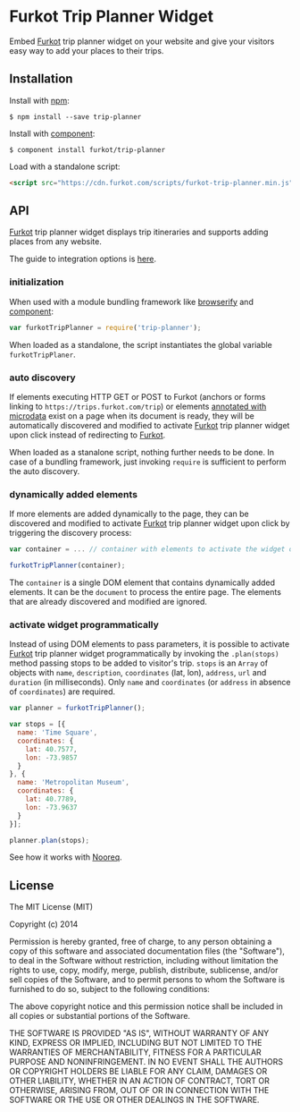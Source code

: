 
# Furkot Trip Planner Widget

  Embed [Furkot] trip planner widget on your website and give your visitors easy way to add your places to their trips.

## Installation

  Install with [npm]:

    $ npm install --save trip-planner

  Install with [component]:

    $ component install furkot/trip-planner

  Load with a standalone script:

```html
<script src="https://cdn.furkot.com/scripts/furkot-trip-planner.min.js" defer></script>
```

## API

  [Furkot] trip planner widget displays trip itineraries and supports adding places from any website.

  The guide to integration options is [here][help].

### initialization

  When used with a module bundling framework like [browserify] and [component]:

```javascript
var furkotTripPlanner = require('trip-planner');
```

  When loaded as a standalone, the script instantiates the global variable `furkotTripPlaner`.

### auto discovery

  If elements executing HTTP GET or POST to Furkot (anchors or forms linking to `https://trips.furkot.com/trip`) or elements [annotated with microdata][furkot-microdata] exist on a page when its document is ready, they will be automatically discovered and modified to activate [Furkot] trip planner widget upon click instead of redirecting to [Furkot].

  When loaded as a stanalone script, nothing further needs to be done. In case of a bundling framework, just invoking `require` is sufficient to perform the auto discovery.
  
### dynamically added elements

  If more elements are added dynamically to the page, they can be discovered and modified to activate [Furkot] trip planner widget upon click by triggering the discovery process:
  
```javascript
var container = ... // container with elements to activate the widget on click

furkotTripPlanner(container);
```

The `container` is a single DOM element that contains dynamically added elements. It can be the `document` to process the entire page. The elements that are already discovered and modified are ignored.

### activate widget programmatically

Instead of using DOM elements to pass parameters, it is possible to activate [Furkot] trip planner widget programmatically by invoking the `.plan(stops)` method passing stops to be added to visitor's trip. `stops` is an `Array` of objects with `name`, `description`, `coordinates` (lat, lon), `address`, `url` and `duration` (in milliseconds). Only `name` and `coordinates` (or `address` in absence of `coordinates`) are required.

```javascript
var planner = furkotTripPlanner();

var stops = [{
  name: 'Time Square',
  coordinates: {
    lat: 40.7577,
    lon: -73.9857
  }
}, {
  name: 'Metropolitan Museum',
  coordinates: {
    lat: 40.7789,
    lon: -73.9637
  }
}];

planner.plan(stops);
```

See how it works with [Nooreq].

## License

  The MIT License (MIT)

  Copyright (c) 2014 <copyright holders>

  Permission is hereby granted, free of charge, to any person obtaining a copy
  of this software and associated documentation files (the "Software"), to deal
  in the Software without restriction, including without limitation the rights
  to use, copy, modify, merge, publish, distribute, sublicense, and/or sell
  copies of the Software, and to permit persons to whom the Software is
  furnished to do so, subject to the following conditions:

  The above copyright notice and this permission notice shall be included in
  all copies or substantial portions of the Software.

  THE SOFTWARE IS PROVIDED "AS IS", WITHOUT WARRANTY OF ANY KIND, EXPRESS OR
  IMPLIED, INCLUDING BUT NOT LIMITED TO THE WARRANTIES OF MERCHANTABILITY,
  FITNESS FOR A PARTICULAR PURPOSE AND NONINFRINGEMENT. IN NO EVENT SHALL THE
  AUTHORS OR COPYRIGHT HOLDERS BE LIABLE FOR ANY CLAIM, DAMAGES OR OTHER
  LIABILITY, WHETHER IN AN ACTION OF CONTRACT, TORT OR OTHERWISE, ARISING FROM,
  OUT OF OR IN CONNECTION WITH THE SOFTWARE OR THE USE OR OTHER DEALINGS IN
  THE SOFTWARE.

[Furkot]: https://trips.furkot.com
[help]: http://help.furkot.com/widgets/integrated-trip-planner.html
[Nooreq]: http://nooreq.com
[component]: https://github.com/componentjs/component
[npm]: https://www.npmjs.com/
[browserify]: http://browserify.org/
[furkot-microdata]: https://github.com/furkot/plan-microdata
